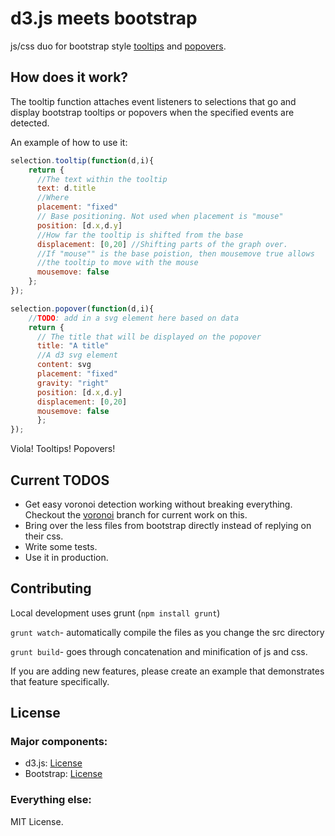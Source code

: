 # d3.js meets bootstrap
js/css duo for bootstrap style [tooltips](http://bl.ocks.org/2981335) and [popovers](http://bl.ocks.org/3012212).

## How does it work?  
The tooltip function attaches event listeners to
selections that go and display bootstrap tooltips or popovers when
the specified events are detected.

An example of how to use it:
```javascript
selection.tooltip(function(d,i){
    return {        
      //The text within the tooltip
      text: d.title 
      //Where 
      placement: "fixed" 
      // Base positioning. Not used when placement is "mouse"
      position: [d.x,d.y]
      //How far the tooltip is shifted from the base
      displacement: [0,20] //Shifting parts of the graph over.           
      //If "mouse"" is the base poistion, then mousemove true allows
      //the tooltip to move with the mouse
      mousemove: false
    };
});

selection.popover(function(d,i){
    //TODO: add in a svg element here based on data
    return {        
      // The title that will be displayed on the popover
      title: "A title" 
      //A d3 svg element
      content: svg 
      placement: "fixed"
      gravity: "right" 
      position: [d.x,d.y]
      displacement: [0,20]            
      mousemove: false
      };
});

```
    
Viola! Tooltips! Popovers!

## Current TODOS
* Get easy voronoi detection working without breaking
  everything. Checkout the
  [voronoi](https://github.com/zmaril/d3-bootstrap-plugins/tree/voronoi)
  branch for current work on this. 
* Bring over the less files from bootstrap directly instead of
  replying on their css. 
* Write some tests. 
* Use it in production. 

## Contributing

Local development uses grunt (`npm install grunt`)

`grunt watch`- automatically compile the files as you change the src directory

`grunt build`- goes through concatenation and minification of js and
css. 

If you are adding new features, please create an example that
demonstrates that feature specifically.

## License

### Major components:
* d3.js: [License](https://github.com/mbostock/d3/blob/master/LICENSE)
* Bootstrap: [License](https://github.com/twitter/bootstrap/blob/master/LICENSE)

### Everything else:

MIT License.
